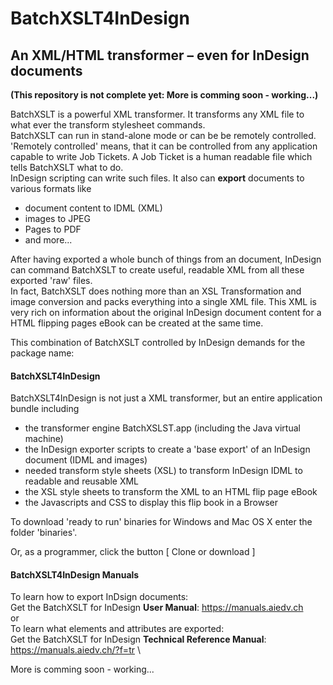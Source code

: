 # BatchXSLT4InDesign
## An XML/HTML transformer – even for InDesign documents
**(This repository is not complete yet: More is comming soon - working...)**

BatchXSLT is a powerful XML transformer. It transforms any XML file to what ever the transform stylesheet commands.\
BatchXSLT can run in stand-alone mode or can be be remotely controlled.\
'Remotely controlled' means, that it can be controlled from any application capable to write Job Tickets. A Job Ticket is a human readable file which tells BatchXSLT what to do.\
InDesign scripting can write such files. It also can **export** documents to various formats like
- document content to IDML (XML)
- images to JPEG
- Pages to PDF
- and more...

After having exported a whole bunch of things from an document, InDesign can command BatchXSLT to create useful, readable XML from all these exported 'raw' files.\
In fact, BatchXSLT does nothing more than an XSL Transformation and image conversion and packs everything into a single XML file. This XML is very rich on information about the original InDesign document content for a HTML flipping pages eBook can be created at the same time.

This combination of BatchXSLT controlled by InDesign demands for the package name:
#### BatchXSLT4InDesign
BatchXSLT4InDesign is not just a XML transformer, but an entire application bundle including
- the transformer engine BatchXSLST.app (including the Java virtual machine)
- the InDesign exporter scripts to create a 'base export' of an InDesign document (IDML and images)
- needed transform style sheets (XSL) to transform InDesign IDML to readable and reusable XML
- the XSL style sheets to transform the XML to an HTML flip page eBook
- the Javascripts and CSS to display this flip book in a Browser

To download 'ready to run' binaries for Windows and Mac OS X enter the folder 'binaries'.

Or, as a programmer, click the button [ Clone or download ]

#### BatchXSLT4InDesign Manuals
To learn how to export InDsign documents:\
Get the BatchXSLT for InDesign **User Manual**: https://manuals.aiedv.ch \
or\
To learn what elements and attributes are exported:\
Get the BatchXSLT for InDesign **Technical Reference Manual**: https://manuals.aiedv.ch/?f=tr \

More is comming soon - working...
